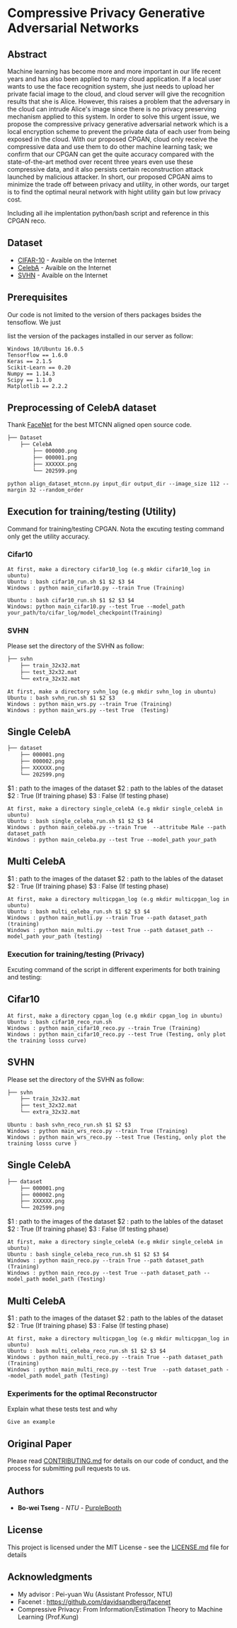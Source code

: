 # Compressive Privacy Generative Adversarial Networks
## **Abstract**
Machine learning has become more and more important in our life recent years and has also been applied to many cloud application. If a local user wants to use the face recognition system, she just needs to upload her private facial image to the cloud, and cloud server will give the recognition results that she is Alice. However, this raises a problem that the adversary in the cloud can intrude Alice's image since there is no privacy preserving mechanism applied to this system. In order to solve this urgent issue, we propose the compressive privacy generative adversarial network which is a local encryption scheme to prevent the private data of each user from being exposed in the cloud. With our proposed CPGAN, cloud only receive the compressive data and use them to do other machine learning task; we confirm that our CPGAN can get the quite accuracy compared with the state-of-the-art method over recent three years even use these compressive data, and it also persists certain reconstruction attack launched by malicious attacker. In short, our proposed CPGAN aims to minimize the trade off between privacy and utility, in other words, our target is to find the optimal neural network with hight utility gain but low privacy cost. 

Including all ihe implentation python/bash script and reference in this CPGAN reco.

## **Dataset**

* [CIFAR-10](https://www.cs.toronto.edu/~kriz/cifar.html) - Avaible on the Internet
* [CelebA](http://mmlab.ie.cuhk.edu.hk/projects/CelebA.html) - Avaible on the Internet
* [SVHN](http://ufldl.stanford.edu/housenumbers/) - Avaible on the Internet

## **Prerequisites**
Our code is not limited to the version of thers packages bsides the tensoflow. We just

list the version of the packages installed in our server as follow: 
```
Windows 10/Ubuntu 16.0.5 
Tensorflow == 1.6.0 
Keras == 2.1.5
Scikit-Learn == 0.20
Numpy == 1.14.3
Scipy == 1.1.0
Matplotlib == 2.2.2
```

## **Preprocessing of CelebA dataset**
Thank [FaceNet](https://github.com/davidsandberg/facenet) for the best MTCNN aligned open source code.
```bash
├── Dataset
    ├── CelebA
    	├── 000000.png
    	├── 000001.png
    	├── XXXXXX.png
    	└── 202599.png
```

```
python align_dataset_mtcnn.py input_dir output_dir --image_size 112 --margin 32 --random_order
```


## **Execution for training/testing (Utility)**

Command for training/testing CPGAN. Nota the excuting testing command only get the utility accuracy. 

### **Cifar10**
```
At first, make a directory cifar10_log (e.g mkdir cifar10_log in ubuntu)
Ubuntu : bash cifar10_run.sh $1 $2 $3 $4
Windows : python main_cifar10.py --train True (Training)

Ubuntu : bash cifar10_run.sh $1 $2 $3 $4
Windows: python main_cifar10.py --test True --model_path your_path/to/cifar_log/model_checkpoint(Training)
```

### **SVHN**
Please set the directory of the SVHN as follow:
```bash
├── svhn
    ├── train_32x32.mat
    ├── test_32x32.mat
    └── extra_32x32.mat
```

```
At first, make a directory svhn_log (e.g mkdir svhn_log in ubuntu)
Ubuntu : bash svhn_run.sh $1 $2 $3
Windows : python main_wrs.py --train True (Training)
Windows : python main_wrs.py --test True  (Testing)
```

## **Single CelebA**
```bash
├── dataset
    ├── 000001.png
    ├── 000002.png
    ├── XXXXXX.png  
    └── 202599.png
```

$1 : path to the images of the dataset
$2 : path to the lables of the dataset
$2 : True (If training phase)
$3 : False (If testing phase)
```
At first, make a directory single_celebA (e.g mkdir single_celebA in ubuntu)
Ubuntu : bash single_celeba_run.sh $1 $2 $3 $4
Windows : python main_celeba.py --train True  --attritube Male --path dataset_path 
Windows : python main_celeba.py --test True --model_path your_path
```

## **Multi CelebA**
$1 : path to the images of the dataset
$2 : path to the lables of the dataset
$2 : True (If training phase)
$3 : False (If testing phase)
```
At first, make a directory multicpgan_log (e.g mkdir multicpgan_log in ubuntu)
Ubuntu : bash multi_celeba_run.sh $1 $2 $3 $4
Windows : python main_mutli.py --train True --path dataset_path (training)
Windows : python main_multi.py --test True --path dataset_path --model_path your_path (testing)
```

### **Execution for training/testing (Privacy)**

Excuting command of the script in different experiments for both training and testing:

## **Cifar10**
```
At first, make a directory cpgan_log (e.g mkdir cpgan_log in ubuntu)
Ubuntu : bash cifar10_reco_run.sh 
Windows : python main_cifar10_reco.py --train True (Training)
Windows : python main_cifar10_reco.py --test True (Testing, only plot the training losss curve)
```

## **SVHN**
Please set the directory of the SVHN as follow:
```bash
├── svhn
    ├── train_32x32.mat
    ├── test_32x32.mat
    └── extra_32x32.mat
```


```
Ubuntu : bash svhn_reco_run.sh $1 $2 $3
Windows : python main_wrs_reco.py --train True (Training)
Windows : python main_wrs_reco.py --test True (Testing, only plot the training losss curve )
```

## **Single CelebA**
```bash
├── dataset
    ├── 000001.png
    ├── 000002.png
    ├── XXXXXX.png 
    └── 202599.png
```
$1 : path to the images of the dataset
$2 : path to the lables of the dataset
$2 : True (If training phase)
$3 : False (If testing phase)
```
At first, make a directory single_celebA (e.g mkdir single_celebA in ubuntu)
Ubuntu : bash single_celeba_reco_run.sh $1 $2 $3 $4
Windows : python main_reco.py --train True --path dataset_path (Training)
Windows : python main_reco.py --test True --path dataset_path --model_path model_path (Testing) 
```

## **Multi CelebA**
$1 : path to the images of the dataset
$2 : path to the lables of the dataset
$2 : True (If training phase)
$3 : False (If testing phase)
```
At first, make a directory multicpgan_log (e.g mkdir multicpgan_log in ubuntu)
Ubuntu : bash multi_celeba_reco_run.sh $1 $2 $3 $4
Windows : python main_multi_reco.py --train True --path dataset_path (Training)
Windows : python main_multi_reco.py --test True  --path dataset_path --model_path model_path (Testing)
```


### **Experiments for the optimal Reconstructor**

Explain what these tests test and why

```
Give an example
```

## **Original Paper**

Please read [CONTRIBUTING.md](https://gist.github.com/PurpleBooth/b24679402957c63ec426) for details on our code of conduct, and the process for submitting pull requests to us.


## **Authors**

* **Bo-wei Tseng** - *NTU* - [PurpleBooth](https://github.com/R06942098)


## **License**

This project is licensed under the MIT License - see the [LICENSE.md](LICENSE.md) file for details

## **Acknowledgments**

* My advisor : Pei-yuan Wu (Assistant Professor, NTU)
* Facenet : https://github.com/davidsandberg/facenet
* Compressive Privacy: From Information\/Estimation Theory to Machine Learning (Prof.Kung)

